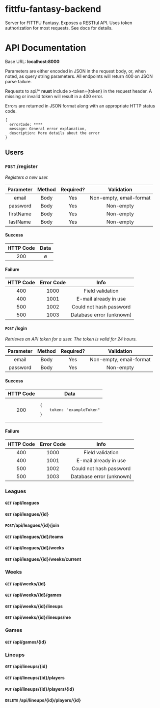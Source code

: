 # fittfu-fantasy-backend
Server for FITTFU Fantasy.  Exposes a RESTful API.  Uses token authorization for most requests.  See docs for details.
# API Documentation
Base URL: **localhost:8000**

Parameters are either encoded in JSON in the request body, or, when noted, as query string parameters.  All endpoints will return 400 on JSON parse failure.

Requests to api/* **must** include x-token={token} in the request header.  A missing or invalid token will result in a 400 error.

Errors are returned in JSON format along with an appropriate HTTP status code.
```
{
  errorCode: ****
  message: General error explanation,
  description: More details about the error
}
```

## Users

### `POST` /register
*Registers a new user.*

<table>
    <thead>
        <th>Parameter</th>
        <th>Method</th>
        <th>Required?</th>
        <th>Validation</th>
    </thead>
    <tbody>
        <tr>
        	<td align='center'>email</td>
        	<td align='center'>Body</td>
			<td align='center'>Yes</td>
			<td align='center'>Non-empty, email-format</td>
		</tr>
        <tr>
			<td align='center'>password</td>
			<td align='center'>Body</td>
			<td align='center'>Yes</td>
			<td align='center'>Non-empty</td>
		</tr>
        <tr>
			<td align='center'>firstName</td>
			<td align='center'>Body</td>
			<td align='center'>Yes</td>
			<td align='center'>Non-empty</td>
		</tr>
        <tr>
			<td align='center'>lastName</td>
			<td align='center'>Body</td>
			<td align='center'>Yes</td>
			<td align='center'>Non-empty</td>
		</tr>
    </tbody>
</table>

#### Success
<table>
    <thead>
        <th>HTTP Code</th>
        <th>Data</th>
    </thead>
    <tbody>
        <tr>
        	<td align='center'>200</td>
        	<td align='center'>ø</td>
		</tr>
    </tbody>
</table>

#### Failure

<table>
    <thead>
        <th>HTTP Code</th>
        <th>Error Code</th>
        <th>Info</th>
    </thead>
    <tbody>
        <tr>
        	<td align='center'>400</td>
        	<td align='center'>1000</td>
			<td align='center'>Field validation</td>
		</tr>
        <tr>
			<td align='center'>400</td>
			<td align='center'>1001</td>
			<td align='center'>E-mail already in use</td>
		</tr>
        <tr>
			<td align='center'>500</td>
			<td align='center'>1002</td>
			<td align='center'>Could not hash password</td>
		</tr>
        <tr>
			<td align='center'>500</td>
			<td align='center'>1003</td>
			<td align='center'>Database error (unknown)</td>
		</tr>
    </tbody>
</table>

#### `POST` /login
*Retrieves an API token for a user.  The token is valid for 24 hours.*

<table>
    <thead>
        <th>Parameter</th>
        <th>Method</th>
        <th>Required?</th>
        <th>Validation</th>
    </thead>
    <tbody>
        <tr>
        	<td align='center'>email</td>
        	<td align='center'>Body</td>
			<td align='center'>Yes</td>
			<td align='center'>Non-empty, email-format</td>
		</tr>
        <tr>
			<td align='center'>password</td>
			<td align='center'>Body</td>
			<td align='center'>Yes</td>
			<td align='center'>Non-empty</td>
		</tr>
    </tbody>
</table>

#### Success
<table>
	<thead>
	<th>HTTP Code</th>
	<th>Data</th>
	</thead>
	<tbody>
		<tr>
		<td align='center'>200</td>
		<td>
		<pre>{<br/>    token: "exampleToken"<br/>}</pre>
		</td>
		</tr>
	</tbody>
</table>

#### Failure

| HTTP Code | Error Code | Info                  
| :-------: | :--------: | :---:
| 400       | 1000       | Field validation      
| 400       | 1001       | E-mail already in use
| 500       | 1002       | Could not hash password       
| 500       | 1003       | Database error (unknown)   

### Leagues

#### `GET` /api/leagues


#### `GET` /api/leagues/{id}
#### `POST`/api/leagues/{id}/join
#### `GET` /api/leagues/{id}/teams
#### `GET` /api/leagues/{id}/weeks
#### `GET` /api/leagues/{id}/weeks/current

### Weeks
#### `GET` /api/weeks/{id}
#### `GET` /api/weeks/{id}/games
#### `GET` /api/weeks/{id}/lineups
#### `GET` /api/weeks/{id}/lineups/me

### Games 
#### `GET` /api/games/{id}

### Lineups
#### `GET` /api/lineups/{id}
#### `GET` /api/lineups/{id}/players
#### `PUT` /api/lineups/{id}/players/{id}
#### `DELETE` /api/lineups/{id}/players/{id}




